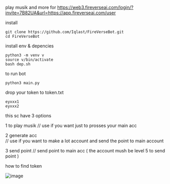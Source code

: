 play musik and more for https://web3.fireverseai.com/login/?invite=7B82UA&url=https://app.fireverseai.com/user




install

    git clone https://github.com/Iqlast/FireVerseBot.git
    cd FireVerseBot

install env & depencies

    python3 -m venv v
    source v/bin/activate
    bash dep.sh

to run bot 

    python3 main.py

drop your token to token.txt

    eyxxx1
    eyxxx2

this sc have 3 options 

1 to play musik 
  // use if you want just to prosses your main acc

2 generate acc  
  // use if you want to make a lot account and 
     send the point to main account

3 send point 
  // send point to main acc 
    ( the account mush be level 5 to send point )

how to find token 

![image](https://github.com/user-attachments/assets/e70b5353-9524-41fb-a891-302c68e09da6)

 
